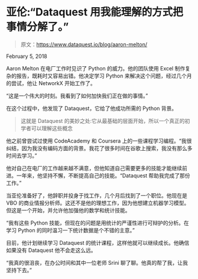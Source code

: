# 亚伦:“Dataquest 用我能理解的方式把事情分解了。”

> 原文：<https://www.dataquest.io/blog/aaron-melton/>

February 5, 2018

Aaron Melton 在电厂工作时见识了 Python 的威力。他的团队使用 Excel 制作复杂的报告，既耗时又容易出错。他决定学习 Python 来解决这个问题，经过几个月的尝试，他让 NetworkX 开始工作了。

“这是一个伟大的时刻。我看到了如何加快我们正在做的事情。”

在这个过程中，他发现了 Dataquest，它给了他成功所需的 Python 背景。

> 这就是 Dataquest 的美妙之处:它从最基础的层面开始，所以一个真正的初学者可以理解这些概念

他之前曾尝试过使用 CodeAcademy 和 Coursera 上的一些课程学习编程。“我很纠结，因为我没有编码方面的背景。我花了很多时间在谷歌上搜索，我没有那么多时间去学习。”

他对自己在电厂的工作越来越不满意，但他知道自己需要更多的技能才能继续前进。一年来，他坚持不懈，不断提高自己的技能。“Dataquest 帮助我完成了那份工作。”

当亚伦准备好了，他辞职并投身于找工作，几个月后找到了一个职位。他现在是 VBO 的商业情报分析师。这还不是他的理想工作，因为他想建立机器学习模型。但这是一个开始，并允许他加强他的数学和统计技能。

“我有这些 Python 技能，但现在的问题是用统计的严谨性进行可辩护的分析。在学习 Python 的同时温习一下统计数据是个不错的主意。”

目前，他计划继续学习 Dataquest 的统计课程，这样他就可以继续成长。他确信如果没有 Dataquest 他不会走这么远。

“我真的很沮丧，在办公时间和其中一位老师 Srini 聊了聊。他真的帮了我，让我坚持下去。”